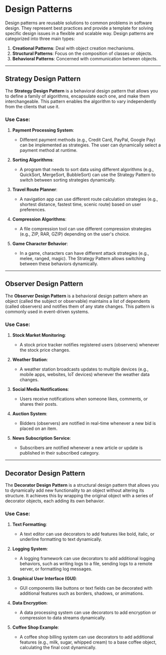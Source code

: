 # Design Patterns

Design patterns are reusable solutions to common problems in software design. They represent best practices and provide a template for solving specific design issues in a flexible and scalable way. Design patterns are categorized into three main types:

1. **Creational Patterns**: Deal with object creation mechanisms.
2. **Structural Patterns**: Focus on the composition of classes or objects.
3. **Behavioral Patterns**: Concerned with communication between objects.

---

## Strategy Design Pattern

The **Strategy Design Pattern** is a behavioral design pattern that allows you to define a family of algorithms, encapsulate each one, and make them interchangeable. This pattern enables the algorithm to vary independently from the clients that use it.

### Use Case:
1. **Payment Processing System**:
   - Different payment methods (e.g., Credit Card, PayPal, Google Pay) can be implemented as strategies. The user can dynamically select a payment method at runtime.

2. **Sorting Algorithms**:
   - A program that needs to sort data using different algorithms (e.g., QuickSort, MergeSort, BubbleSort) can use the Strategy Pattern to switch between sorting strategies dynamically.

3. **Travel Route Planner**:
   - A navigation app can use different route calculation strategies (e.g., shortest distance, fastest time, scenic route) based on user preferences.

4. **Compression Algorithms**:
   - A file compression tool can use different compression strategies (e.g., ZIP, RAR, GZIP) depending on the user's choice.

5. **Game Character Behavior**:
   - In a game, characters can have different attack strategies (e.g., melee, ranged, magic). The Strategy Pattern allows switching between these behaviors dynamically.


---

## Observer Design Pattern

The **Observer Design Pattern** is a behavioral design pattern where an object (called the subject or observable) maintains a list of dependents (called observers) and notifies them of any state changes. This pattern is commonly used in event-driven systems.

### Use Case:
1. **Stock Market Monitoring**:
   - A stock price tracker notifies registered users (observers) whenever the stock price changes.

2. **Weather Station**:
   - A weather station broadcasts updates to multiple devices (e.g., mobile apps, websites, IoT devices) whenever the weather data changes.

3. **Social Media Notifications**:
   - Users receive notifications when someone likes, comments, or shares their posts.

4. **Auction System**:
   - Bidders (observers) are notified in real-time whenever a new bid is placed on an item.

5. **News Subscription Service**:
   - Subscribers are notified whenever a new article or update is published in their subscribed category.


---

## Decorator Design Pattern

The **Decorator Design Pattern** is a structural design pattern that allows you to dynamically add new functionality to an object without altering its structure. It achieves this by wrapping the original object with a series of decorator objects, each adding its own behavior.

### Use Case:
1. **Text Formatting**:
   - A text editor can use decorators to add features like bold, italic, or underline formatting to text dynamically.

2. **Logging System**:
   - A logging framework can use decorators to add additional logging behaviors, such as writing logs to a file, sending logs to a remote server, or formatting log messages.

3. **Graphical User Interface (GUI)**:
   - GUI components like buttons or text fields can be decorated with additional features such as borders, shadows, or animations.

4. **Data Encryption**:
   - A data processing system can use decorators to add encryption or compression to data streams dynamically.

5. **Coffee Shop Example**:
   - A coffee shop billing system can use decorators to add additional features (e.g., milk, sugar, whipped cream) to a base coffee object, calculating the final cost dynamically.